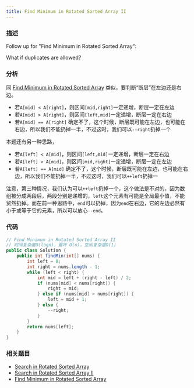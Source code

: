 ```yaml
---
title: Find Minimum in Rotated Sorted Array II
---
```


### 描述

Follow up for "Find Minimum in Rotated Sorted Array":

What if duplicates are allowed?

### 分析

同 [Find Minimum in Rotated Sorted Array](find-minimum-in-rotated-sorted-array.md) 类似，要判断“断层”在左边还是右边。

- 若`A[mid] < A[right]`，则区间`[mid,right]`一定递增，断层一定在左边
- 若`A[mid] > A[right]`，则区间`[left,mid]`一定递增，断层一定在右边
- 若`A[mid] == A[right]` 确定不了，这个时候，断层既可能在左边，也可能在右边，所以我们不能扔掉一半，不过这时，我们可以`--right`扔掉一个

本题还有另一种思路，

- 若`A[left] < A[mid]`，则区间`[left,mid]`一定递增，断层一定在右边
- 若`A[left] > A[mid]`，则区间`[mid,right]`一定递增，断层一定在左边
- 若`A[left] == A[mid]` 确定不了，这个时候，断层既可能在左边，也可能在右边，所以我们不能扔掉一半，不过这时，我们可以`++left`扔掉一

注意，第三种情况，我们认为可以`++left`扔掉一个，这个做法是不对的，因为数组被分成两段后，两段分别是递增的，`left`这个元素有可能是全局最小值，不能贸然扔掉。而在前一种思路中，`end`可以扔掉，因为`end`在右边，它的左边必然有小于或等于它的元素，所以可以放心`--end`。

### 代码

```java
// Find Minimum in Rotated Sorted Array II
// 时间复杂度O(logn)，最坏 O(n)，空间复杂度O(1)
public class Solution {
    public int findMin(int[] nums) {
        int left = 0;
        int right = nums.length - 1;
        while (left < right) {
            int mid = left + (right - left) / 2;
            if (nums[mid] < nums[right]) {
                right = mid;
            } else if (nums[mid] > nums[right]) {
                left = mid + 1;
            } else {
                --right;
            }
        }
        return nums[left];
    }
}
```

### 相关题目

- [Search in Rotated Sorted Array](search-in-rotated-sorted-array.md)
- [Search in Rotated Sorted Array II](search-in-rotated-sorted-array-ii.md)
- [Find Minimum in Rotated Sorted Array](find-minimum-in-rotated-sorted-array.md)
